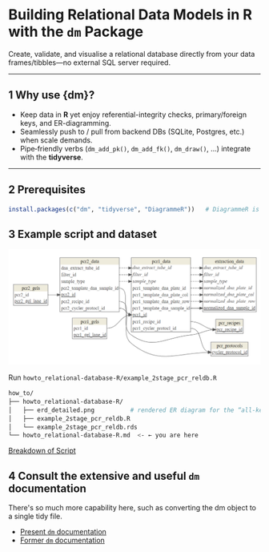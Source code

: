 # Building Relational Data Models in **R** with the `dm` Package

Create, validate, and visualise a relational database directly from your data frames/tibbles—no external SQL server required.

---

## 1  Why use **{dm}?**
* Keep data in **R** yet enjoy referential-integrity checks, primary/foreign keys, and ER-diagramming.  
* Seamlessly push to / pull from backend DBs (SQLite, Postgres, etc.) when scale demands.  
* Pipe‐friendly verbs (`dm_add_pk()`, `dm_add_fk()`, `dm_draw()`, …) integrate with the **tidyverse**.

---

## 2  Prerequisites
```r
install.packages(c("dm", "tidyverse", "DiagrammeR"))   # DiagrammeR is pulled automatically by {dm}
```

## 3 Example script and dataset

![](howto_relational-database-R/erd_detailed.png)

Run `howto_relational-database-R/example_2stage_pcr_reldb.R`

```bash
how_to/
├── howto_relational-database-R/
│   ├── erd_detailed.png          # rendered ER diagram for the “all-keys” model
│   ├── example_2stage_pcr_reldb.R
│   └── example_2stage_pcr_reldb.rds
└── howto_relational-database-R.md  <- ← you are here
```

[Breakdown of Script](https://chatgpt.com/share/682cb6e5-fc28-800f-99bc-70823efe326e)

## 4 Consult the extensive and useful `dm` documentation

There's so much more capability here, such as converting the dm object to a single tidy file.

* [Present `dm` documentation](https://dm.cynkra.com/)
* [Former `dm` documentation](https://krlmlr.github.io/dm/articles/dm.html)
